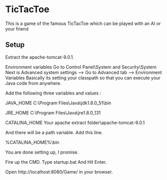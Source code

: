 # TicTacToe
This is a game of the famous TicTacToe which can be played with an AI or your friend

Setup 
-----

Extract the apache-tomcat-9.0.1.

Environment variables
Go to Control Panel\System and Security\System
Next is Advanced system settings --> Go to Advanced tab --> Environment Variables
Basically its setting your classpath so that you can execute your Java code from anywhere.

Add the following three variables and values :

JAVA_HOME
C:\Program Files\Java\jdk1.8.0_51\bin

JRE_HOME
C:\Program Files\Java\jre1.8.0_131

CATALINA_HOME
Your apache extract folder\apache-tomcat-9.0.1

And there will be a path variable. Add this line.

%CATALINA_HOME%\bin


You are done setting up, I promise.

Fire up the CMD.
Type startup.bat
And Hit Enter.


Open http://localhost:8080/Game/ in your browser.
